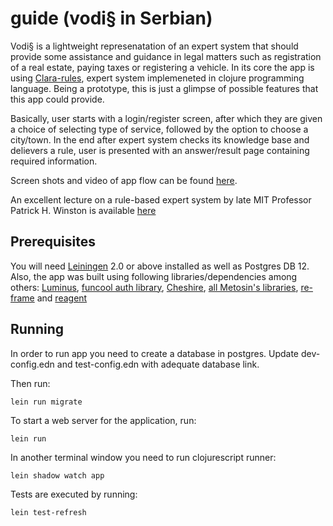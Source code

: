 # guide (vodi§ in Serbian)

Vodi§ is a lightweight represenatation of an expert system that should provide some assistance and guidance in legal matters such as registration of a real estate, paying taxes or registering a vehicle. In its core the app is using [Clara-rules][2], expert system implemeneted in clojure programming language. Being a prototype, this is just a glimpse of possible features that this app could provide.   

Basically, user starts with a  login/register screen, after which they are given a choice of selecting type of service, followed by the option to choose a city/town. In the end after expert system checks its knowledge base and delievers a rule, user is presented with an answer/result page containing required information.

Screen shots and video of app flow can be found [here][1].

An excellent lecture on a rule-based expert system by late MIT Professor Patrick H. Winston is available [here][3]

[1]: https://drive.google.com/drive/folders/1mMLEPEl2nAOITlYtO20XorqSc8nE2no7?usp=sharing
[2]: https://github.com/cerner/clara-rules
[3]: https://www.youtube.com/watch?v=leXa7EKUPFk

## Prerequisites

You will need [Leiningen][1] 2.0 or above installed as well as Postgres DB 12. Also, the app was built using following libraries/dependencies among others: 
[Luminus][2], [funcool auth library][3], [Cheshire][4], [all Metosin's libraries][5], [re-frame][6] and [reagent][7]

[1]: https://github.com/technomancy/leiningen
[2]: https://luminusweb.com/
[3]: https://github.com/funcool
[4]: https://github.com/dakrone/cheshire
[5]: https://github.com/metosin
[6]: https://github.com/day8/re-frame
[7]: https://github.com/reagent-project/reagent

## Running

In order to run app you need to create a database in postgres. Update dev-config.edn and test-config.edn with adequate database link.

Then run:
    
    lein run migrate

To start a web server for the application, run:

    lein run 
    
In another terminal window you need to run clojurescript runner:

    lein shadow watch app
    
Tests are executed by running:

    lein test-refresh
    
    
